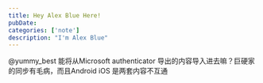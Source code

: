 ```yaml
---
title: Hey Alex Blue Here!
pubDate: 
categories: ['note']
description: "I'm Alex Blue"
---
```


@yummy_best 能将从Microsoft authenticator 导出的内容导入进去嘛？巨硬家的同步有毛病，而且Android iOS 是两套内容不互通
